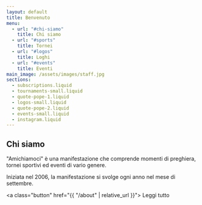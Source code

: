```yaml
---
layout: default
title: Benvenuto
menu:
  - url: "#chi-siamo"
    title: Chi siamo
  - url: "#sports"
    title: Tornei
  - url: "#logos"
    title: Loghi
  - url: "#events"
    title: Eventi
main_image: /assets/images/staff.jpg
sections:
  - subscriptions.liquid
  - tournaments-small.liquid
  - quote-pope-1.liquid
  - logos-small.liquid
  - quote-pope-2.liquid
  - events-small.liquid
  - instagram.liquid
---
```


## Chi siamo

"Amichiamoci" è una manifestazione che comprende momenti
di preghiera, tornei sportivi ed eventi di vario genere.

Iniziata nel 2006, la manifestazione si svolge ogni anno
nel mese di settembre.


<a class="button" href="{{ "/about" | relative_url }}">
	Leggi tutto
</a>
